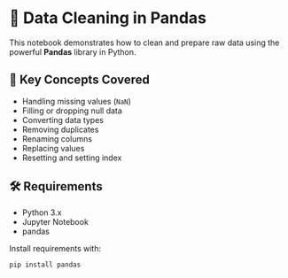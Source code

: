 # 🧹 Data Cleaning in Pandas

This notebook demonstrates how to clean and prepare raw data using the powerful **Pandas** library in Python.

## 🔧 Key Concepts Covered

- Handling missing values (`NaN`)
- Filling or dropping null data
- Converting data types
- Removing duplicates
- Renaming columns
- Replacing values
- Resetting and setting index

## 🛠️ Requirements

- Python 3.x
- Jupyter Notebook
- pandas

Install requirements with:

```bash
pip install pandas

